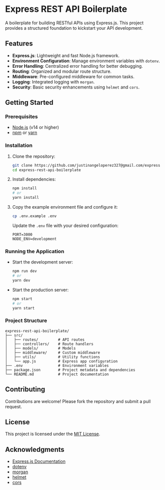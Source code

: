 # Express REST API Boilerplate

A boilerplate for building RESTful APIs using Express.js. This project provides a structured foundation to kickstart your API development.

## Features

- **Express.js**: Lightweight and fast Node.js framework.
- **Environment Configuration**: Manage environment variables with `dotenv`.
- **Error Handling**: Centralized error handling for better debugging.
- **Routing**: Organized and modular route structure.
- **Middleware**: Pre-configured middleware for common tasks.
- **Logging**: Integrated logging with `morgan`.
- **Security**: Basic security enhancements using `helmet` and `cors`.

## Getting Started

### Prerequisites

- [Node.js](https://nodejs.org/) (v14 or higher)
- [npm](https://www.npmjs.com/) or [yarn](https://yarnpkg.com/)

### Installation

1. Clone the repository:

   ```bash
   git clone https://github.com/justinangeloperez327@gmail.com/express-rest-api-boilerplate.git
   cd express-rest-api-boilerplate
   ```

2. Install dependencies:

   ```bash
   npm install
   # or
   yarn install
   ```

3. Copy the example environment file and configure it:

   ```bash
   cp .env.example .env
   ```

   Update the `.env` file with your desired configuration:

   ```env
   PORT=3000
   NODE_ENV=development
   ```

### Running the Application

- Start the development server:

  ```bash
  npm run dev
  # or
  yarn dev
  ```

- Start the production server:

  ```bash
  npm start
  # or
  yarn start
  ```

### Project Structure

```
express-rest-api-boilerplate/
├── src/
│   ├── routes/         # API routes
│   ├── controllers/    # Route handlers
│   ├── models/         # Models
│   ├── middleware/     # Custom middleware
│   ├── utils/          # Utility functions
│   └── app.js          # Express app configuration
├── .env                # Environment variables
├── package.json        # Project metadata and dependencies
└── README.md           # Project documentation
```

## Contributing

Contributions are welcome! Please fork the repository and submit a pull request.

## License

This project is licensed under the [MIT License](LICENSE).

## Acknowledgments

- [Express.js Documentation](https://expressjs.com/)
- [dotenv](https://github.com/motdotla/dotenv)
- [morgan](https://github.com/expressjs/morgan)
- [helmet](https://github.com/helmetjs/helmet)
- [cors](https://github.com/expressjs/cors)
